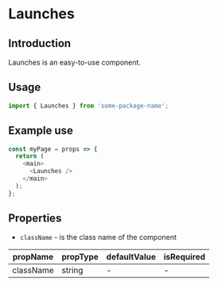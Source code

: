 # Launches

<!-- STORY -->

## Introduction

Launches is an easy-to-use component.

## Usage

```javascript
import { Launches } from 'some-package-name';
```

## Example use

```javascript
const myPage = props => {
  return (
    <main>
      <Launches />
    </main>
  );
};
```

## Properties

- `className` - is the class name of the component

| propName  | propType | defaultValue | isRequired |
| --------- | -------- | ------------ | ---------- |
| className | string   | -            | -          |
